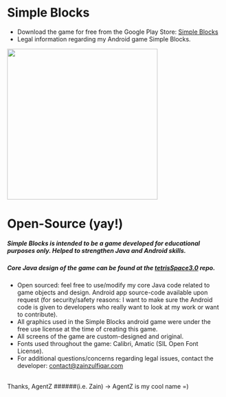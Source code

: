 # Simple Blocks
- Download the game for free from the Google Play Store: [Simple Blocks](https://play.google.com/store/apps/details?id=com.zainzulfiqar.simpleblocks&hl=en)
- Legal information regarding my Android game Simple Blocks.

<img src = "http://zainzulfiqar.com/images/simpleBlocksScreens.png" width = "350px" />

# Open-Source (yay!)
##### Simple Blocks is intended to be a game developed for educational purposes only. Helped to strengthen Java and Android skills.
##### Core Java design of the game can be found at the [tetrisSpace3.0](https://github.com/agentzzk/tetrisSpace3.0) repo.
- Open sourced: feel free to use/modify my core Java code related to game objects and design. Android app source-code available upon request (for security/safety reasons: I want to make sure the Android code is given to developers who really want to look at my work or want to contribute).
- All graphics used in the Simple Blocks android game were under the free use license at the time of creating this game.
- All screens of the game are custom-designed and original.
- Fonts used throughout the game: Calibri, Amatic (SIL Open Font License).
- For additional questions/concerns regarding legal issues, contact the developer: contact@zainzulfiqar.com

<br>
Thanks, AgentZ
######(i.e. Zain) -> AgentZ is my cool name =)
